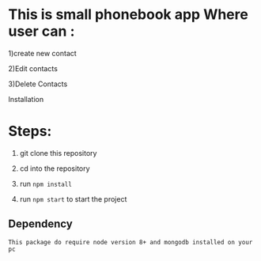 # This is small phonebook app Where user can :

 1)create new contact

 2)Edit contacts

 3)Delete Contacts

 Installation

# Steps:

 1) git clone this repository

 2) cd into the repository

 3) run `npm install`

 4) run `npm start` to start the project

## Dependency

    This package do require node version 8+ and mongodb installed on your pc
